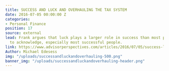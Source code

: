 ```yaml
---
title: SUCCESS AND LUCK AND OVERHAULING THE TAX SYSTEM
date: 2016-07-05 00:00:00 Z
categories:
- Personal Finance
position: 17
source: external
lead: Frank argues that luck plays a larger role in success than most people are willing
  to acknowledge, especially most successful people.
link: https://www.advisorperspectives.com/articles/2016/07/05/success-luck-and-overhauling-the-tax-system
Author: Michael Edesess
img: "/uploads/successandluckandoverhauling-500.png"
banner_img: "/uploads/successandluckandoverhauling-header.png"
---
```


